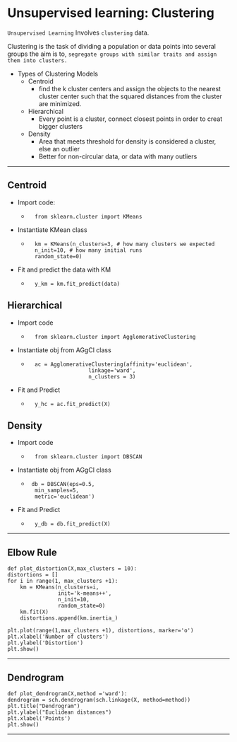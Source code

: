 # Unsupervised learning: Clustering

`Unsupervised Learning` Involves `clustering` data. 

Clustering is the task of dividing a population or data points into several groups the aim is to, `segregate groups with similar traits and assign them into clusters.`




* Types of Clustering Models
    * Centroid
        * find the k cluster centers and assign the objects to the nearest cluster center such that the squared distances from the cluster are minimized.
    * Hierarchical 
        * Every point is a cluster, connect closest points in order to creat bigger clusters
    * Density
        * Area that meets threshold for density is considered a cluster, else an outlier 
        * Better for non-circular data, or data with many outliers
---
## Centroid

* Import code: 
    *       from sklearn.cluster import KMeans
* Instantiate KMean class
    *       km = KMeans(n_clusters=3, # how many clusters we expected   
            n_init=10, # how many initial runs
            random_state=0)

* Fit and predict the data with KM
    *       y_km = km.fit_predict(data)
      

## Hierarchical 

* Import code
    *       from sklearn.cluster import AgglomerativeClustering

* Instantiate obj from AGgCl class
    *       ac = AgglomerativeClustering(affinity='euclidean',
                             linkage='ward',
                             n_clusters = 3)
                            
* Fit and Predict
    *       y_hc = ac.fit_predict(X)


## Density 

* Import code
    *       from sklearn.cluster import DBSCAN

* Instantiate obj from AGgCl class
    *      db = DBSCAN(eps=0.5,
            min_samples=5,
            metric='euclidean')
                            
* Fit and Predict
    *       y_db = db.fit_predict(X)

---

## Elbow Rule
    def plot_distortion(X,max_clusters = 10):
    distortions = []
    for i in range(1, max_clusters +1):
        km = KMeans(n_clusters=i,
                    init='k-means++',
                    n_init=10,
                    random_state=0)
        km.fit(X)
        distortions.append(km.inertia_)

    plt.plot(range(1,max_clusters +1), distortions, marker='o')
    plt.xlabel('Number of clusters')
    plt.ylabel('Distortion')
    plt.show() 

---
## Dendrogram
    def plot_dendrogram(X,method ='ward'):
    dendrogram = sch.dendrogram(sch.linkage(X, method=method))
    plt.title("Dendrogram")
    plt.ylabel("Euclidean distances")
    plt.xlabel('Points')
    plt.show()

 ---

